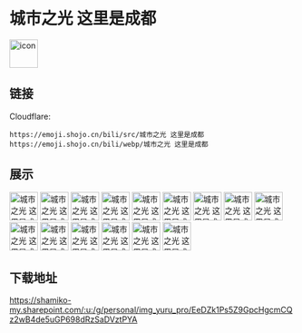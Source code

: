 # 城市之光 这里是成都
<img src="https://emoji.shojo.cn/bili/src/城市之光 这里是成都/icon.png" width="50" height="50" alt="icon">

## 链接
Cloudflare:
```
https://emoji.shojo.cn/bili/src/城市之光 这里是成都
https://emoji.shojo.cn/bili/webp/城市之光 这里是成都
```
## 展示
<img src="https://emoji.shojo.cn/bili/src/城市之光 这里是成都/城市之光 这里是成都-方脑壳.png" width="50" height="50" alt="城市之光 这里是成都-方脑壳">
<img src="https://emoji.shojo.cn/bili/src/城市之光 这里是成都/城市之光 这里是成都-你要爪子.png" width="50" height="50" alt="城市之光 这里是成都-你要爪子">
<img src="https://emoji.shojo.cn/bili/src/城市之光 这里是成都/城市之光 这里是成都-阔以.png" width="50" height="50" alt="城市之光 这里是成都-阔以">
<img src="https://emoji.shojo.cn/bili/src/城市之光 这里是成都/城市之光 这里是成都-雄起.png" width="50" height="50" alt="城市之光 这里是成都-雄起">
<img src="https://emoji.shojo.cn/bili/src/城市之光 这里是成都/城市之光 这里是成都-生气.png" width="50" height="50" alt="城市之光 这里是成都-生气">
<img src="https://emoji.shojo.cn/bili/src/城市之光 这里是成都/城市之光 这里是成都-要得.png" width="50" height="50" alt="城市之光 这里是成都-要得">
<img src="https://emoji.shojo.cn/bili/src/城市之光 这里是成都/城市之光 这里是成都-巴适得板.png" width="50" height="50" alt="城市之光 这里是成都-巴适得板">
<img src="https://emoji.shojo.cn/bili/src/城市之光 这里是成都/城市之光 这里是成都-瓜兮兮.png" width="50" height="50" alt="城市之光 这里是成都-瓜兮兮">
<img src="https://emoji.shojo.cn/bili/src/城市之光 这里是成都/城市之光 这里是成都-晓得了.png" width="50" height="50" alt="城市之光 这里是成都-晓得了">
<img src="https://emoji.shojo.cn/bili/src/城市之光 这里是成都/城市之光 这里是成都-算了.png" width="50" height="50" alt="城市之光 这里是成都-算了">
<img src="https://emoji.shojo.cn/bili/src/城市之光 这里是成都/城市之光 这里是成都-莫挨我.png" width="50" height="50" alt="城市之光 这里是成都-莫挨我">
<img src="https://emoji.shojo.cn/bili/src/城市之光 这里是成都/城市之光 这里是成都-瞧一下.png" width="50" height="50" alt="城市之光 这里是成都-瞧一下">
<img src="https://emoji.shojo.cn/bili/src/城市之光 这里是成都/城市之光 这里是成都-背时.png" width="50" height="50" alt="城市之光 这里是成都-背时">
<img src="https://emoji.shojo.cn/bili/src/城市之光 这里是成都/城市之光 这里是成都-莫开腔.png" width="50" height="50" alt="城市之光 这里是成都-莫开腔">
<img src="https://emoji.shojo.cn/bili/src/城市之光 这里是成都/城市之光 这里是成都-板板.png" width="50" height="50" alt="城市之光 这里是成都-板板">

## 下载地址

https://shamiko-my.sharepoint.com/:u:/g/personal/img_yuru_pro/EeDZk1Ps5Z9GpcHgcmCQz2wB4de5uGP698dRzSaDVztPYA